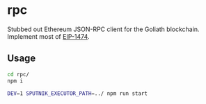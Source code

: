 rpc
===

Stubbed out Ethereum JSON-RPC client for the Goliath blockchain. Implement most of [EIP-1474](https://eips.ethereum.org/EIPS/eip-1474).


## Usage

```sh
cd rpc/
npm i

DEV=1 SPUTNIK_EXECUTOR_PATH=../ npm run start
```
